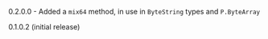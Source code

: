 0.2.0.0
    - Added a `mix64` method, in use in `ByteString` types and `P.ByteArray`

0.1.0.2
    (initial release)

